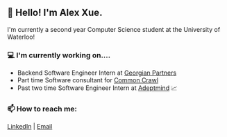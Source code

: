 ## 👋 Hello! I'm Alex Xue.

I'm currently a second year Computer Science student at the University of Waterloo!

### 💻 I'm currently working on....
- Backend Software Engineer Intern at [Georgian Partners](https://georgianpartners.com/ "Georgian Partners")
- Part time Software consultant for [Common Crawl](https://commoncrawl.org/ "Common Crawl")
- Past two time Software Engineer Intern at [Adeptmind](https://adeptmind.ai/ "Adeptmind")
📈

### 📫 How to reach me: 
[LinkedIn](https://www.linkedin.com/in/alexxue/ "LinkedIn") | [Email](mailto:a7xue@uwaterloo.ca "Email")

<!--


Here are some ideas to get you started:

- 🔭 I’m currently working on ...
- 🌱 I’m currently learning ...
- 👯 I’m looking to collaborate on ...
- 🤔 I’m looking for help with ...
- 💬 Ask me about ...
- 📫 How to reach me: ...
- 😄 Pronouns: ...
- ⚡ Fun fact: ...
-->
